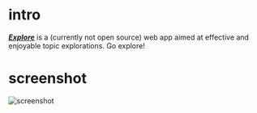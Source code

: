 # intro

**_[Explore](https://wikischool.org/explore)_** is a (currently not open source) web app aimed at effective and enjoyable topic explorations. Go explore!

# screenshot

![screenshot](https://wikischool.org/_media/explore-screenshot-003.jpg)
